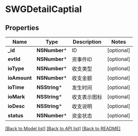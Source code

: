 # SWGDetailCaptial

## Properties
Name | Type | Description | Notes
------------ | ------------- | ------------- | -------------
**_id** | **NSNumber*** | ID | [optional] 
**evtId** | **NSNumber*** | 资事件ID | [optional] 
**ioType** | **NSNumber*** | 收支类型 | [optional] 
**ioAmount** | **NSNumber*** | 收支金额 | [optional] 
**ioTime** | **NSString*** | 发生时间 | [optional] 
**ioMark** | **NSString*** | 收支表示图标 | [optional] 
**ioDesc** | **NSString*** | 收支说明 | [optional] 
**status** | **NSNumber*** | 资金状态 | [optional] 

[[Back to Model list]](../README.md#documentation-for-models) [[Back to API list]](../README.md#documentation-for-api-endpoints) [[Back to README]](../README.md)


